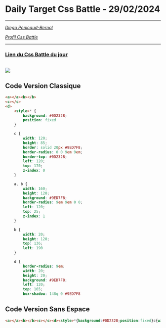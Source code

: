 # Daily Target Css Battle - 29/02/2024

<hr>

[<em>Diego Penicaud-Bernal</em>](https://github.com/Diego-PB)

[<em>Profil Css Battle</em>](https://cssbattle.dev/player/diegopb)

<hr>

### [Lien du Css Battle du jour](https://cssbattle.dev/play/P4EoPbHKW1txS0aRbaOR)

<br>
<img src="https://firebasestorage.googleapis.com/v0/b/cssbattleapp.appspot.com/o/user%2Fummd3POvEDfFyeFvVdOMG3OOrwE2%2Ftargets%2Ftarget_W0Ie7VG.png?alt=media">

## Code Version Classique

```html
<a></a><b></b>
<c></c>
<d>
    <style>* {
        background: #0D2328;
        position: fixed
    }

    c {
        width: 120;
        height: 85;
        border: solid 20px #9ED7F8;
        border-radius: 0 0 9em 9em;
        border-top: #0D2328;
        left: 120;
        top: 170;
        z-index: 0
    }

    a, b {
        width: 160;
        height: 120;
        background: #9ED7F8;
        border-radius: 9em 9em 0 0;
        left: 120;
        top: 25;
        z-index: 1
    }

    b {
        width: 20;
        height: 120;
        top: 136;
        left: 190
    }

    d {
        border-radius: 9em;
        width: 20;
        height: 20;
        background: #9ED7F8;
        left: 120;
        top: 165;
        box-shadow: 148q 0 #9ED7F8
```

## Code Version Sans Espace

```html
<a></a><b></b><c></c><d><style>*{background:#0D2328;position:fixed}c{width:120;height:85;border:solid 20px #9ED7F8;border-radius:0 0 9em 9em;border-top:#0D2328;left:120;top:170;z-index:0}a,b{width:160;height:120;background:#9ED7F8;border-radius:9em 9em 0 0;left:120;top:25;z-index:1}b{width:20;height:120;top:136;left:190}d{border-radius:9em;width:20;height:20;background:#9ED7F8;left:120;top:165;box-shadow:148q 0 #9ED7F8
```
